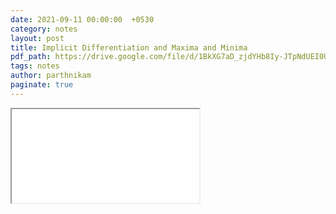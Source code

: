 ```yaml
---
date: 2021-09-11 00:00:00  +0530
category: notes
layout: post
title: Implicit Differentiation and Maxima and Minima
pdf_path: https://drive.google.com/file/d/1BkXG7aD_zjdYHb8Iy-JTpNdUEI0U290w/preview?usp=sharing
tags: notes
author: parthnikam
paginate: true
---
```


<iframe class="embed-pdf" src="{{ page.pdf_path }}#toolbar=0" seamless="seamless" scrolling="no" style="overflow:hidden"></iframe>
